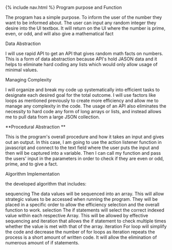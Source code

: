 {% include nav.html %}
Program purpose and Function

The program has a simple purpose. To inform the user of the number they want to be informed about. The user can input any random integer they desire into the UI textbox. It will return on the UI where the number is prime, even, or odd, and will also give a mathematical fact

Data Abstraction

I will use rapid API to get an API that gives random math facts on numbers. This is a form of data abstraction because API's hold JASON data and it helps to eliminate hard coding any lists which would only allow usage of minimal values.

Managing Complexity

I will organize and break my code up systematically into efficient tasks to designate each desired goal for the total outcome. I will use factors like loops as mentioned previously to create more efficiency and allow me to manage any complexity in the code. The usage of an API also eliminates the necessity to hard code any form of long arrays or lists, and instead allows me to pull data from a large JSON collection.

**Procedural Abstraction **

This is the program's overall procedure and how it takes an input and gives out an output. In this case, I am going to use the action listener function in javascript and connect to the text field where the user puts the input and then will be captured into a variable. Then I can call my function and pass the users' input in the parameters in order to check if they are even or odd, prime, and to give a fact.

Algorithm Implementation

the developed algorithm that includes:

sequencing The data values will be sequenced into an array. This will allow strategic values to be accessed when running the program. They will be placed in a specific order to allow the efficiency selection and the overall function to work.
selection The if statements will select the correct indexed value within each respective Array. This will be allowed by effective sequencing and iteration that allows the if statement to check multiple times whether the value is met with that of the array.
iteration For loop will simplify the code and decrease the number of for loops as iteration repeats the process is a short amount of written code. It will allow the elimination of numerous amount of if statements.